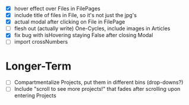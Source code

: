 - [x] hover effect over Files in FilePages
- [x] include title of files in File, so it's not just the jpg's
- [x] actual modal after clicking on File in FilePage
- [ ] flesh out (actually write) One-Cycles, include images in Articles
- [x] fix bug with isHovering staying False after closing Modal
- [ ] import crossNumbers

# Longer-Term
- [ ] Compartmentalize Projects, put them in different bins (drop-downs?)
- [ ] Include "scroll to see more projects!" that fades after scrolling upon entering Projects